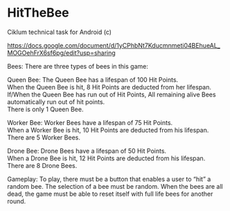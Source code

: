 # HitTheBee
Ciklum technical task for Android (c)

https://docs.google.com/document/d/1yCPhbNt7Kducmnmeti04BEhueAL_MOGOehFrX6sf6pg/edit?usp=sharing

Bees: 
There are three types of bees in this game:  

Queen Bee:
The Queen Bee has a lifespan of 100 Hit Points.  
When the Queen Bee is hit, 8 Hit Points are deducted from her lifespan. 
If/When the Queen Bee has run out of Hit Points, All remaining alive Bees automatically run out of hit points.  
There is only 1 Queen Bee.  

Worker Bee:
Worker Bees have a lifespan of 75 Hit Points.  
When a Worker Bee is hit, 10 Hit Points are deducted from his lifespan.  
There are 5 Worker Bees.  

Drone Bee:
Drone Bees have a lifespan of 50 Hit Points.  
When a Drone Bee is hit, 12 Hit Points are deducted from his lifespan.  
There are 8 Drone Bees. 

Gameplay:
 To play, there must be a button that enables a user to “hit” a random bee. The selection of a bee must be random. When the bees are all dead, the game must be able to reset itself with full life bees for another round. 
